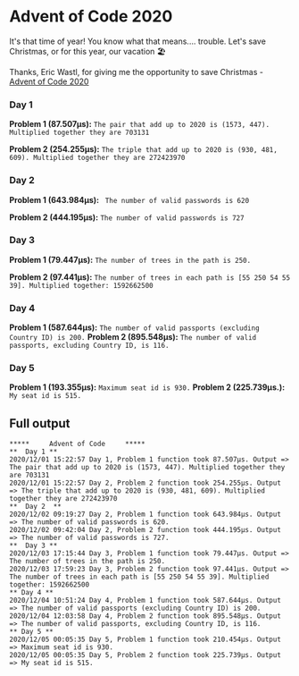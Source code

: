 # Advent of Code 2020

It's that time of year! You know what that means.... trouble. Let's save Christmas, or for this year, our vacation 🏖️ 
 
Thanks, Eric Wastl, for giving me the opportunity to save Christmas - [Advent of Code 2020](https://adventofcode.com/2020)

### Day 1
**Problem 1 (87.507µs):**
```The pair that add up to 2020 is (1573, 447). Multiplied together they are 703131```

**Problem 2 (254.255µs):**
```The triple that add up to 2020 is (930, 481, 609). Multiplied together they are 272423970```

### Day 2
**Problem 1 (643.984µs):**
``` The number of valid passwords is 620```

**Problem 2 (444.195µs):**
```The number of valid passwords is 727```

### Day 3
**Problem 1 (79.447µs):**
```The number of trees in the path is 250.```

**Problem 2 (97.441µs):**
```The number of trees in each path is [55 250 54 55 39]. Multiplied together: 1592662500```

### Day 4
**Problem 1 (587.644µs):**
```The number of valid passports (excluding Country ID) is 200.```
**Problem 2 (895.548µs):**
```The number of valid passports, excluding Country ID, is 116.```

### Day 5
**Problem 1 (193.355µs):**
```Maximum seat id is 930.```
**Problem 2 (225.739µs.):**
```My seat id is 515.```

## Full output
```
*****     Advent of Code     *****   
**  Day 1 **  
2020/12/01 15:22:57 Day 1, Problem 1 function took 87.507µs. Output => The pair that add up to 2020 is (1573, 447). Multiplied together they are 703131
2020/12/01 15:22:57 Day 2, Problem 2 function took 254.255µs. Output => The triple that add up to 2020 is (930, 481, 609). Multiplied together they are 272423970
**  Day 2  **
2020/12/02 09:19:27 Day 2, Problem 1 function took 643.984µs. Output => The number of valid passwords is 620.
2020/12/02 09:42:04 Day 2, Problem 2 function took 444.195µs. Output => The number of valid passwords is 727.
**  Day 3 **
2020/12/03 17:15:44 Day 3, Problem 1 function took 79.447µs. Output => The number of trees in the path is 250.
2020/12/03 17:59:23 Day 3, Problem 2 function took 97.441µs. Output => The number of trees in each path is [55 250 54 55 39]. Multiplied together: 1592662500
** Day 4 **
2020/12/04 10:51:24 Day 4, Problem 1 function took 587.644µs. Output => The number of valid passports (excluding Country ID) is 200.
2020/12/04 12:03:58 Day 4, Problem 2 function took 895.548µs. Output => The number of valid passports, excluding Country ID, is 116.
** Day 5 **
2020/12/05 00:05:35 Day 5, Problem 1 function took 210.454µs. Output => Maximum seat id is 930.
2020/12/05 00:05:35 Day 5, Problem 2 function took 225.739µs. Output => My seat id is 515.
```


